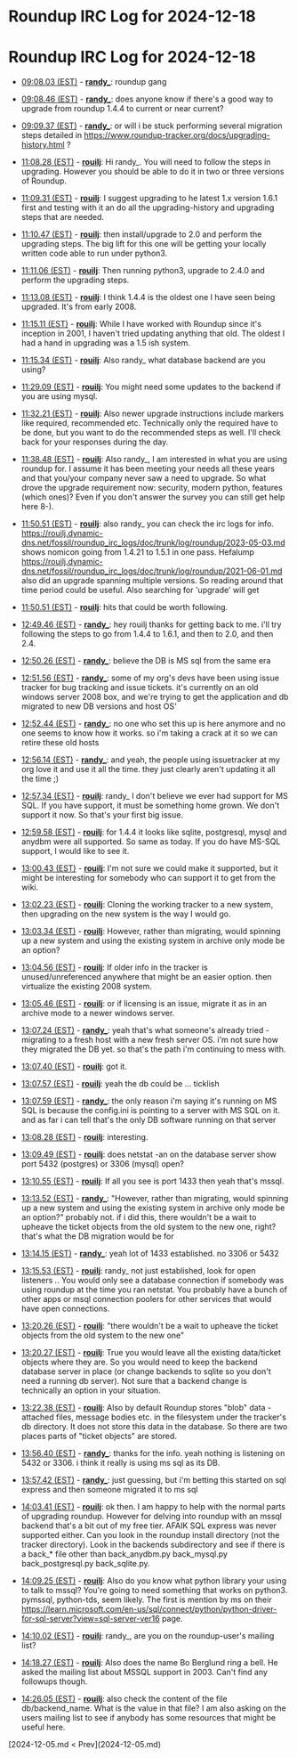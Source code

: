 # Roundup IRC Log for 2024-12-18 #
# Roundup IRC Log for 2024-12-18
* <a href="#09:08.03" id="09:08.03">09:08.03 (EST)</a> - __[randy_](https://github.com/randy_)__: roundup gang

* <a href="#09:08.46" id="09:08.46">09:08.46 (EST)</a> - __[randy_](https://github.com/randy_)__: does anyone know if there's a good way to upgrade from roundup 1.4.4 to current or near current?
* <a href="#09:09.37" id="09:09.37">09:09.37 (EST)</a> - __[randy_](https://github.com/randy_)__: or will i be stuck performing several migration steps detailed in <https://www.roundup-tracker.org/docs/upgrading-history.html> ?

* <a href="#11:08.28" id="11:08.28">11:08.28 (EST)</a> - __[rouilj](https://github.com/rouilj)__: Hi randy_. You will need to follow the steps in upgrading. However you should be able to do it in two or three versions of Roundup.

* <a href="#11:09.31" id="11:09.31">11:09.31 (EST)</a> - __[rouilj](https://github.com/rouilj)__: I suggest upgrading to he latest 1.x version 1.6.1 first and testing with it an do all the upgrading-history and upgrading steps that are needed.

* <a href="#11:10.47" id="11:10.47">11:10.47 (EST)</a> - __[rouilj](https://github.com/rouilj)__: then install/upgrade to 2.0 and perform the upgrading steps. The big lift for this one will be getting your locally written code able to run under python3.

* <a href="#11:11.06" id="11:11.06">11:11.06 (EST)</a> - __[rouilj](https://github.com/rouilj)__: Then running python3, upgrade to 2.4.0 and perform the upgrading steps.

* <a href="#11:13.08" id="11:13.08">11:13.08 (EST)</a> - __[rouilj](https://github.com/rouilj)__: I think 1.4.4 is the oldest one I have seen being upgraded. It's from early 2008.

* <a href="#11:15.11" id="11:15.11">11:15.11 (EST)</a> - __[rouilj](https://github.com/rouilj)__: While I have worked with Roundup since it's inception in 2001, I haven't tried updating anything that old. The oldest I had a hand in upgrading was a 1.5 ish system.
* <a href="#11:15.34" id="11:15.34">11:15.34 (EST)</a> - __[rouilj](https://github.com/rouilj)__: Also randy_ what database backend are you using?

* <a href="#11:29.09" id="11:29.09">11:29.09 (EST)</a> - __[rouilj](https://github.com/rouilj)__: You might need some updates to the backend if you are using mysql.

* <a href="#11:32.21" id="11:32.21">11:32.21 (EST)</a> - __[rouilj](https://github.com/rouilj)__: Also newer upgrade instructions include markers like required, recommended etc. Technically only the required have to be done, but you want to do the recommended steps as well. I'll check back for your responses during the day.

* <a href="#11:38.48" id="11:38.48">11:38.48 (EST)</a> - __[rouilj](https://github.com/rouilj)__: Also randy_, I am interested in what you are using roundup for. I assume it has been meeting your needs all these years and that you/your company never saw a need to upgrade. So what drove the upgrade requirement now: security, modern python, features (which ones)? Even if you don't answer the survey you can still get help here 8-).

* <a href="#11:50.51" id="11:50.51">11:50.51 (EST)</a> - __[rouilj](https://github.com/rouilj)__: also randy_ you can check the irc logs for info. <https://rouilj.dynamic-dns.net/fossil/roundup_irc_logs/doc/trunk/log/roundup/2023-05-03.md> shows nomicon going from 1.4.21 to 1.5.1 in one pass. Hefalump <https://rouilj.dynamic-dns.net/fossil/roundup_irc_logs/doc/trunk/log/roundup/2021-06-01.md> also did an upgrade spanning multiple versions. So reading around that time period could be useful. Also searching for 'upgrade' will get
* <a href="#11:50.51" id="11:50.51">11:50.51 (EST)</a> - __[rouilj](https://github.com/rouilj)__: hits that could be worth following.

* <a href="#12:49.46" id="12:49.46">12:49.46 (EST)</a> - __[randy_](https://github.com/randy_)__: hey rouilj thanks for getting back to me. i'll try following the steps to go from 1.4.4 to 1.6.1, and then to 2.0, and then 2.4.
* <a href="#12:50.26" id="12:50.26">12:50.26 (EST)</a> - __[randy_](https://github.com/randy_)__: believe the DB is MS sql from the same era

* <a href="#12:51.56" id="12:51.56">12:51.56 (EST)</a> - __[randy_](https://github.com/randy_)__: some of my org's devs have been using issue tracker for bug tracking and issue tickets. it's currently on an old windows server 2008 box, and we're trying to get the application and db migrated to new DB versions and host OS'
* <a href="#12:52.44" id="12:52.44">12:52.44 (EST)</a> - __[randy_](https://github.com/randy_)__: no one who set this up is here anymore and no one seems to know how it works. so i'm taking a crack at it so we can retire these old hosts

* <a href="#12:56.14" id="12:56.14">12:56.14 (EST)</a> - __[randy_](https://github.com/randy_)__: and yeah, the people using issuetracker at my org love it and use it all the time. they just clearly aren't updating it all the time ;)

* <a href="#12:57.34" id="12:57.34">12:57.34 (EST)</a> - __[rouilj](https://github.com/rouilj)__: randy_ I don't believe we ever had support for  MS SQL. If you have support, it must be something home grown. We don't support it now. So that's your first big issue.

* <a href="#12:59.58" id="12:59.58">12:59.58 (EST)</a> - __[rouilj](https://github.com/rouilj)__: for 1.4.4 it looks like sqlite, postgresql, mysql and anydbm were all supported. So same as today. If you do have MS-SQL support, I would like to see it.

* <a href="#13:00.43" id="13:00.43">13:00.43 (EST)</a> - __[rouilj](https://github.com/rouilj)__: I'm not sure we could make it supported, but it might be interesting for somebody who can support it to get from the wiki.

* <a href="#13:02.23" id="13:02.23">13:02.23 (EST)</a> - __[rouilj](https://github.com/rouilj)__: Cloning the working tracker to a new system, then upgrading on the new system is the way I would go.

* <a href="#13:03.34" id="13:03.34">13:03.34 (EST)</a> - __[rouilj](https://github.com/rouilj)__: However, rather than migrating, would spinning up a new system and using the existing system in archive only mode be an option?

* <a href="#13:04.56" id="13:04.56">13:04.56 (EST)</a> - __[rouilj](https://github.com/rouilj)__: If older info in the tracker is unused/unreferenced anywhere that might be an easier option. then virtualize the existing 2008 system.

* <a href="#13:05.46" id="13:05.46">13:05.46 (EST)</a> - __[rouilj](https://github.com/rouilj)__: or if licensing is an issue, migrate it as in an archive mode to a newer windows server.

* <a href="#13:07.24" id="13:07.24">13:07.24 (EST)</a> - __[randy_](https://github.com/randy_)__: yeah that's what someone's already tried - migrating to a fresh host with a new fresh server OS. i'm not sure how they migrated the DB yet. so that's the path i'm continuing to mess with.
* <a href="#13:07.40" id="13:07.40">13:07.40 (EST)</a> - __[rouilj](https://github.com/rouilj)__: got it.
* <a href="#13:07.57" id="13:07.57">13:07.57 (EST)</a> - __[rouilj](https://github.com/rouilj)__: yeah the db could be ... ticklish
* <a href="#13:07.59" id="13:07.59">13:07.59 (EST)</a> - __[randy_](https://github.com/randy_)__: the only reason i'm saying it's running on MS SQL is because the config.ini is pointing to a server with MS SQL on it. and as far i can tell that's the only DB software running on that server

* <a href="#13:08.28" id="13:08.28">13:08.28 (EST)</a> - __[rouilj](https://github.com/rouilj)__: interesting.

* <a href="#13:09.49" id="13:09.49">13:09.49 (EST)</a> - __[rouilj](https://github.com/rouilj)__: does netstat -an on the database server show port 5432 (postgres) or 3306 (mysql) open?

* <a href="#13:10.55" id="13:10.55">13:10.55 (EST)</a> - __[rouilj](https://github.com/rouilj)__: If all you see is port 1433 then yeah that's mssql.

* <a href="#13:13.52" id="13:13.52">13:13.52 (EST)</a> - __[randy_](https://github.com/randy_)__: "However, rather than migrating, would spinning up a new system and using the existing system in archive only mode be an option?" probably not. if i did this, there wouldn't be a wait to upheave the ticket objects from the old system to the new one, right? that's what the DB migration would be for
* <a href="#13:14.15" id="13:14.15">13:14.15 (EST)</a> - __[randy_](https://github.com/randy_)__: yeah lot of 1433 established. no 3306 or 5432

* <a href="#13:15.53" id="13:15.53">13:15.53 (EST)</a> - __[rouilj](https://github.com/rouilj)__: randy_ not just established, look for open listeners *.*. You would only see a database connection if somebody was using roundup at the time you ran netstat. You probably have a bunch of other apps or msql connection poolers for other services that would have open connections.

* <a href="#13:20.26" id="13:20.26">13:20.26 (EST)</a> - __[rouilj](https://github.com/rouilj)__: "there wouldn't be a wait to upheave the ticket objects from the old system to the new one"
* <a href="#13:20.27" id="13:20.27">13:20.27 (EST)</a> - __[rouilj](https://github.com/rouilj)__: True you would leave all the existing data/ticket objects where they are. So you would need to keep the backend database server in place (or change backends to sqlite so you don't need a running db server). Not sure that a backend change is technically an option in your situation.

* <a href="#13:22.38" id="13:22.38">13:22.38 (EST)</a> - __[rouilj](https://github.com/rouilj)__: Also by default Roundup stores "blob" data - attached files, message bodies etc. in the filesystem under the tracker's db directory. It does not store this data in the database. So there are two places parts of "ticket objects" are stored.

* <a href="#13:56.40" id="13:56.40">13:56.40 (EST)</a> - __[randy_](https://github.com/randy_)__: thanks for the info. yeah nothing is listening on 5432 or 3306. i think it really is using ms sql as its DB.

* <a href="#13:57.42" id="13:57.42">13:57.42 (EST)</a> - __[randy_](https://github.com/randy_)__: just guessing, but i'm betting this started on sql express and then someone migrated it to ms sql

* <a href="#14:03.41" id="14:03.41">14:03.41 (EST)</a> - __[rouilj](https://github.com/rouilj)__: ok then. I am happy to help with the normal parts of upgrading roundup. However for delving into roundup with an mssql backend that's a bit out of my free tier. AFAIK SQL express was never supported either. Can you look in the roundup install directory (not the tracker directory). Look in the backends subdirectory  and see if there is a back_* file other than back_anydbm.py back_mysql.py back_postgresql.py back_sqlite.py.

* <a href="#14:09.25" id="14:09.25">14:09.25 (EST)</a> - __[rouilj](https://github.com/rouilj)__: Also do you know what python library your using to talk to mssql? You're going to need something that works on python3. pymssql, python-tds, seem likely.  The first is mention by ms on their <https://learn.microsoft.com/en-us/sql/connect/python/python-driver-for-sql-server?view=sql-server-ver16> page.
* <a href="#14:10.02" id="14:10.02">14:10.02 (EST)</a> - __[rouilj](https://github.com/rouilj)__: randy_, are you on the roundup-user's mailing list?

* <a href="#14:18.27" id="14:18.27">14:18.27 (EST)</a> - __[rouilj](https://github.com/rouilj)__: Also does the name Bo Berglund ring a bell. He asked the mailing list about MSSQL support in 2003. Can't find any followups though.

* <a href="#14:26.05" id="14:26.05">14:26.05 (EST)</a> - __[rouilj](https://github.com/rouilj)__: also check the content of the file db/backend_name. What is the value in that file? I am also asking on the users mailing list to see if anybody has some resources that might be useful here.

<div class="inpage-footer">
[2024-12-05.md < Prev](2024-12-05.md)
</div>
